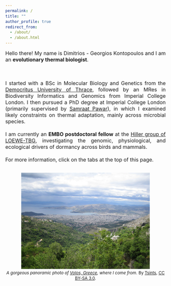 ```yaml
---
permalink: /
title: ""
author_profile: true
redirect_from: 
  - /about/
  - /about.html
---
```


<div style="text-align: justify;">

<font size = "3.5">
Hello there! My name is Dimitrios - Georgios Kontopoulos and I am 
an <b>evolutionary thermal biologist</b>.

<br><br>
I started with a BSc in Molecular Biology and Genetics from the 
<a href="http://mbg.duth.gr/index.php/en/">Democritus University of 
Thrace</a>, followed by an MRes in Biodiversity Informatics and 
Genomics from Imperial College London. I then 
pursued a PhD degree at Imperial College London (primarily 
supervised by <a href="http://pawarlab.org">Samraat Pawar</a>), in 
which I examined likely constraints on thermal adaptation, 
mainly across microbial species.
<br><br>
I am currently an <b>EMBO postdoctoral fellow</b> at the 
<a href="https://tbg.senckenberg.de/personen/hiller/">Hiller group of LOEWE-TBG</a>, 
investigating the genomic, physiological, and ecological drivers of 
dormancy across birds and mammals.
<br><br>
For more information, click on the tabs at the top of this page.
</font>
</div>

<br>

<center>
<img src="images/Volos.jpg" style="width:80%; height:80%;">
<br>
<font size = "2.5">
<i>A gorgeous panoramic photo of 
<a href="https://en.wikipedia.org/wiki/Volos">Volos, Greece</a>, where I 
come from.</i> By 
<a href="http://bit.ly/2iOtksL">Tsints</a>, 
<a href="https://creativecommons.org/licenses/by-sa/3.0/">CC BY-SA 3.0</a>.
</font>
</center>
